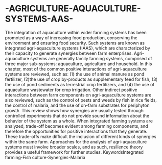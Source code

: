 # -AGRICULTURE-AQUACULTURE-SYSTEMS-AAS-

The integration of aquaculture within wider farming systems has been promoted as a way of increasing food production, conserving the environment and ensuring food security. Such systems are known as integrated agri-aquaculture systems (IAAS), which are characterized by their capacity to generate synergies between farm enterprises. Agri-aquaculture systems are generally family farming systems, comprised of three major sub-systems: aquaculture, agriculture and household. In this chapter, most of the common positive interactions of agri-aquaculture systems are reviewed, such as: (1) the use of animal manure as pond fertilizer, (2)the use of crop by-products as supplementary feed for fish, (3) the use of pond sediments as terrestrial crop fertilizers, and (4) the use of aquaculture wastewater for crop irrigation. Other indirect positive interactions between farm components on agri-aquaculture systems are also reviewed, such as the control of pests and weeds by fish in rice fields, the control of malaria, and the use of on-farm substrates for periphyton growth. This review shows how synergies are usually tested through controlled experiments that do not provide sound information about the behavior of the system as a whole. When integrated farming systems are analyzed, trade-off becomes evident among farming components, and therefore the opportunities for positive interactions that they generate. These trade-offs make difficult the inclusion of different kinds of synergies within the same farm. Approaches for the analysis of agri-aquaculture systems must involve broader scales, and as such, resilience theory provides a useful framework for further studies. KeywordsIntegrated farming-Fish culture-Synergies-Malaria
